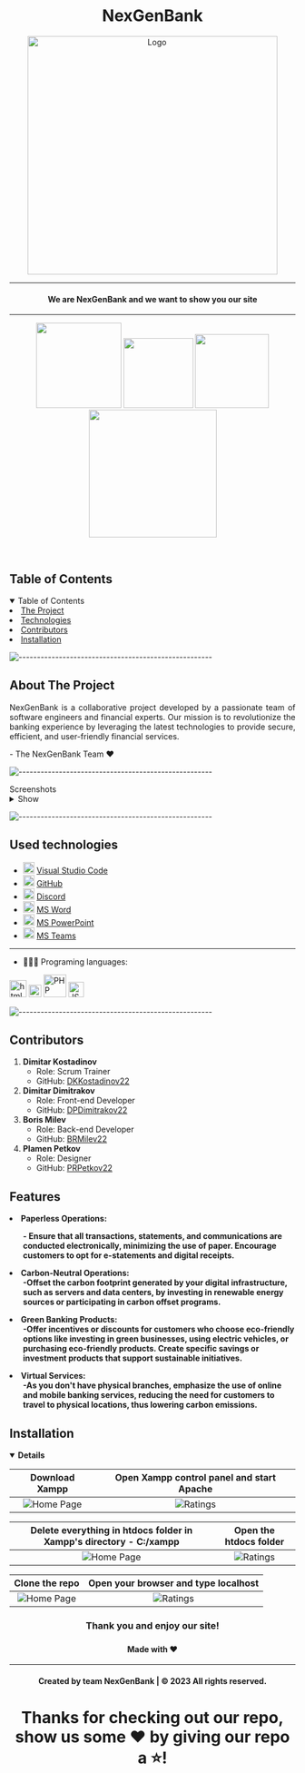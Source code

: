 
<h1 align = "center">NexGenBank</h1>
<p align="center">
    <img src="https://github.com/DKKostadinov22/NexGenBank/assets/132439820/6e517501-2191-46f7-b685-86fa5e862ae3" alt="Logo" width="440" height="420">
</p>

<hr>
    <h4 align="center">We are NexGenBank and we want to show you our site</h4>
    
<hr>
    
<p align="center">
    <img src = "https://img.shields.io/badge/languages_used-4-blue" width="150">
    <img src = "https://img.shields.io/badge/contributors-4-blue"  width="123">
    <img src = "https://img.shields.io/badge/repo size-20MB-blue"  width="130">
    <img src = "https://img.shields.io/badge/Last commit-December 12th-blue"  width="225">
    
  
<p>
<br>

<!-- TABLE OF CONTENTS -->
<h2 id="table-of-contents">Table of Contents</h2>
    
<details open="open">
    <summary>Table of Contents</summary>
    <li><a href="#about-the-project">  The Project </a></li>
    <li><a href="#used-technologies">  Technologies </a></li>
    <li><a href="#contributors">   Contributors </a></li>
    <li><a href="#installation">   Installation</a></li>
</details>
    

 ![-----------------------------------------------------](https://raw.githubusercontent.com/andreasbm/readme/master/assets/lines/rainbow.png)
    
<!-- ABOUT THE PROJECT -->
<h2 id="about-the-project">About The Project</h2>
    
<p align="justify">
    NexGenBank is a collaborative project developed by a passionate team of software engineers and financial experts. Our mission is to revolutionize the banking experience by leveraging the latest technologies to provide secure, efficient, and user-friendly financial services.
</p>
<p> - The NexGenBank Team ❤️</p>

![-----------------------------------------------------](https://raw.githubusercontent.com/andreasbm/readme/master/assets/lines/rainbow.png)

<summary>Screenshots</summary>
<details>
<summary>Show</summary>
<br>
    
    
|                               Home Page                               |                              Ratings                                   |
| :-------------------------------------------------------------------: | :--------------------------------------------------------------------: |
| <img src="https://cdn.discordapp.com/attachments/1177346904477147277/1183840156936065034/home_page.png?ex=6589cc10&is=65775710&hm=de62feecafca3ae8d0092d54df3033129b900cf601b01c67c348037920819b9e&" alt="Home Page"> | <img src="https://cdn.discordapp.com/attachments/1177346904477147277/1183840383839506502/ratings.png?ex=6589cc46&is=65775746&hm=3fb6f9360594b67f32301ad804377d84c8d7170ae02373ae931deed6f9a4ece6&" alt="Ratings">                             |

|                            Logged Not Verified Home Page              |                              Logged Verified Home Page                 |
| :-------------------------------------------------------------------: | :--------------------------------------------------------------------: |
| <img src="https://cdn.discordapp.com/attachments/1177346904477147277/1183840694184443914/logged_notverified.png?ex=6589cc90&is=65775790&hm=c53a9d73f4771598ccae3c6725da8816f9a0ce740e77f1aafaa319ea62b559f1&" alt="Home Page"> | <img src="https://cdn.discordapp.com/attachments/1177346904477147277/1183840719060869160/logged_verified.png?ex=6589cc96&is=65775796&hm=2eac008250882270ddb67218468eb7928de72eb0f8a178ab3af1a5f4383ac7f0&" alt="Ratings">                             |


    
</details>
    
</td></tr></table>
<p></p>
    

    
![-----------------------------------------------------](https://raw.githubusercontent.com/andreasbm/readme/master/assets/lines/rainbow.png)
    
##  Used technologies


- <img src="https://upload.wikimedia.org/wikipedia/commons/thumb/9/9a/Visual_Studio_Code_1.35_icon.svg/512px-Visual_Studio_Code_1.35_icon.svg.png"  width="20" alt="Visual Studio Code"> <a href="https://code.visualstudio.com/">Visual Studio Code</a>
- <img src="https://github.githubassets.com/images/modules/logos_page/GitHub-Mark.png" width="20" alt="GitHub Logo"> <a href="https://github.com/">GitHub</a>
- <img src="https://www.freepnglogos.com/uploads/discord-logo-png/concours-discord-cartes-voeux-fortnite-france-6.png" width="20" alt="Discord Logo"> <a href="https://discord.com/">Discord</a>
- <img src="https://upload.wikimedia.org/wikipedia/commons/thumb/f/fd/Microsoft_Office_Word_%282019%E2%80%93present%29.svg/2203px-Microsoft_Office_Word_%282019%E2%80%93present%29.svg.png" width="20" alt="MS Word Logo"> <a href="https://en.wikipedia.org/wiki/Microsoft_Word">MS Word</a>
- <img src="https://upload.wikimedia.org/wikipedia/commons/3/3b/Microsoft_PowerPoint_Logo.png" width="20" alt="MS PowerPoint Logo"> <a href="https://bg.wikipedia.org/wiki/Microsoft_PowerPoint">MS PowerPoint</a>
- <img src="https://upload.wikimedia.org/wikipedia/commons/thumb/c/c9/Microsoft_Office_Teams_%282018%E2%80%93present%29.svg/2203px-Microsoft_Office_Teams_%282018%E2%80%93present%29.svg.png" width="20" alt="MS Teams Logo"> <a href="https://www.microsoft.com/en-us/microsoft-teams/group-chat-software">MS Teams</a>
-----------------------------------------------------------------------------------------------------------------------------------
- 👩🏻‍💻 Programing languages:
  
<a href="https://en.wikipedia.org/wiki/HTML"><img src="https://upload.wikimedia.org/wikipedia/commons/thumb/6/61/HTML5_logo_and_wordmark.svg/640px-HTML5_logo_and_wordmark.svg.png" width="30" alt="html Logo"></a>
<a href="https://en.wikipedia.org/wiki/CSS"><img src="https://upload.wikimedia.org/wikipedia/commons/thumb/d/d5/CSS3_logo_and_wordmark.svg/120px-CSS3_logo_and_wordmark.svg.png" width="22" alt="CSS logo"></a>
<a href="https://en.wikipedia.org/wiki/PHP"><img src="https://upload.wikimedia.org/wikipedia/commons/thumb/2/27/PHP-logo.svg/1280px-PHP-logo.svg.png" alt="PHP Logo" width="40"></a>
<a href="https://en.wikipedia.org/wiki/JavaScript"><img src="https://upload.wikimedia.org/wikipedia/commons/6/6a/JavaScript-logo.png" width="27" alt="JS logo" ></a>
    
    
![-----------------------------------------------------](https://raw.githubusercontent.com/andreasbm/readme/master/assets/lines/rainbow.png)


<h2 id="contributors">Contributors</h2>

<ol>
    <li>
        <strong>Dimitar Kostadinov</strong>
        <ul>
            <li>Role: Scrum Trainer</li>
            <li>GitHub: <a href="https://github.com/DKKostadinov22">DKKostadinov22</a></li>
        </ul>
    </li>
    
<li>
            <strong>Dimitar Dimitrakov</strong>
<ul>
            <li>Role: Front-end Developer</li>
            <li>GitHub: <a href="https://github.com/DPDimitrakov22">DPDimitrakov22</a></li>
</ul>
</li>

<li>
<strong>Boris Milev</strong>
<ul>
            <li>Role: Back-end Developer</li>
            <li>GitHub: <a href="https://github.com/BRMilev22">BRMilev22</a></li>
</ul>
</li>
        
<li>
<strong>Plamen Petkov</strong>
<ul>
            <li>Role: Designer</li>
            <li>GitHub: <a href="https://github.com/PRPetkov22">PRPetkov22</a></li>
</ul>
</li>
    
</ol>


<h2 id="instalation">Features</h2>
<li>
    <strong>Paperless Operations:</trong>
      <ul>- Ensure that all transactions, statements, and communications are conducted electronically, minimizing the use of paper. Encourage customers to opt for e-statements and digital receipts.</ul>
</li>
    <li>
        <strong>Carbon-Neutral Operations:</strong>
           <ul>-Offset the carbon footprint generated by your digital infrastructure, such as servers and data centers, by investing in renewable energy sources or participating in carbon offset programs.</ul>
    </li>
<li>
  <strong>Green Banking Products:</strong>
        <ul>-Offer incentives or discounts for customers who choose eco-friendly options like investing in green businesses, using electric vehicles, or purchasing eco-friendly products. Create specific savings or investment products that support sustainable initiatives.</ul>
</li>
<li>
  <strong> Virtual Services:</strong>
        <ul>-As you don't have physical branches, emphasize the use of online and mobile banking services, reducing the need for customers to travel to physical locations, thus lowering carbon emissions.</ul>
</li>

<!-- TABLE OF CONTENTS -->        
<h2 id="installation">Installation</h2>

<details open="open">
    
|                               Download Xampp                          |                     Open Xampp control panel and start Apache          |
| :-------------------------------------------------------------------: | :--------------------------------------------------------------------: |
| <img src="https://cdn.discordapp.com/attachments/1177346904477147277/1183844914061135872/Screenshot_2128.png?ex=6589d07e&is=65775b7e&hm=58888e94ccad1fddd9875df2934fd6754506b75ae75017b133d3c358ad59fd12&" alt="Home Page"> | <img src="https://cdn.discordapp.com/attachments/1177346904477147277/1183846696573210664/Screenshot_2136.png?ex=6589d227&is=65775d27&hm=dc7ba47ae732d4bd71f88ed1ab615d6d82848c0299806be67fc87b60191707a7&" alt="Ratings">                             |

|     Delete everything in htdocs folder in Xampp's directory - C:/xampp|                     Open the htdocs folder                             |
| :-------------------------------------------------------------------: | :--------------------------------------------------------------------: |
|  <img src="https://cdn.discordapp.com/attachments/1177346904477147277/1183847799041839184/Screenshot_2138_LI.jpg?ex=6589d32e&is=65775e2e&hm=e5687ecdae6fd246af313685706a01ff80200d76ff68aada5581fa38a8e58a21&" alt="Home Page"> | <img src="https://cdn.discordapp.com/attachments/1177346904477147277/1183849486645198888/Screenshot_2145.png?ex=6589d4c0&is=65775fc0&hm=1d142f933fe22ba3d06ae61ae33b41406bafea812cf8e107e28ed8389a4bf146&" alt="Ratings">                             |

|                       Clone the repo                                  |                   Open your browser and type localhost                 |
| :-------------------------------------------------------------------: | :--------------------------------------------------------------------: |
|  <img src="https://cdn.discordapp.com/attachments/1177346904477147277/1183850353700114472/Screenshot_2147.png?ex=6589d58f&is=6577608f&hm=2ede48aa36e0228978f0e8ac67fbdcfa64e3f5ea27544ea1b7b4f75f47d199df&" alt="Home Page"> | <img src="https://cdn.discordapp.com/attachments/1177346904477147277/1183850619530920167/Screenshot_2149.png?ex=6589d5ce&is=657760ce&hm=ee258f43411a02a44d33a967ef15ec3684a8e4f00112620d5adf2557bbd82bf2&" alt="Ratings">                             |
</details>
    
<h3 align="center"> Thank you and enjoy our site! <h3>
<h4 align="center"> Made with ❤️</h4>
<hr>
<h4 align="center"> Created by team NexGenBank | &copy 2023 All rights reserved.</h4>
<h1 align="center">Thanks for checking out our repo, show us some ❤️ by giving our repo a ⭐️!</h1>
